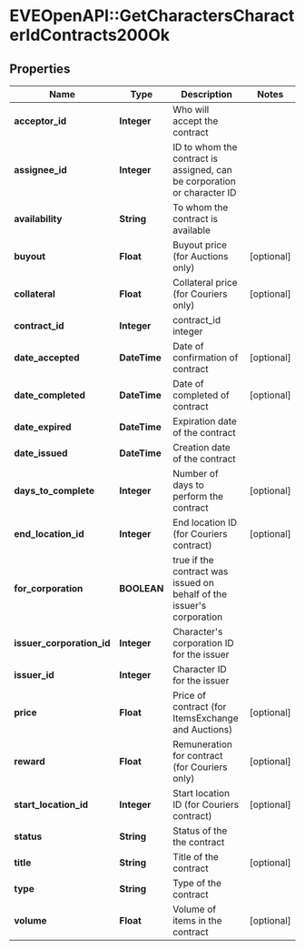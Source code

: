 # EVEOpenAPI::GetCharactersCharacterIdContracts200Ok

## Properties
Name | Type | Description | Notes
------------ | ------------- | ------------- | -------------
**acceptor_id** | **Integer** | Who will accept the contract | 
**assignee_id** | **Integer** | ID to whom the contract is assigned, can be corporation or character ID | 
**availability** | **String** | To whom the contract is available | 
**buyout** | **Float** | Buyout price (for Auctions only) | [optional] 
**collateral** | **Float** | Collateral price (for Couriers only) | [optional] 
**contract_id** | **Integer** | contract_id integer | 
**date_accepted** | **DateTime** | Date of confirmation of contract | [optional] 
**date_completed** | **DateTime** | Date of completed of contract | [optional] 
**date_expired** | **DateTime** | Expiration date of the contract | 
**date_issued** | **DateTime** | Сreation date of the contract | 
**days_to_complete** | **Integer** | Number of days to perform the contract | [optional] 
**end_location_id** | **Integer** | End location ID (for Couriers contract) | [optional] 
**for_corporation** | **BOOLEAN** | true if the contract was issued on behalf of the issuer&#39;s corporation | 
**issuer_corporation_id** | **Integer** | Character&#39;s corporation ID for the issuer | 
**issuer_id** | **Integer** | Character ID for the issuer | 
**price** | **Float** | Price of contract (for ItemsExchange and Auctions) | [optional] 
**reward** | **Float** | Remuneration for contract (for Couriers only) | [optional] 
**start_location_id** | **Integer** | Start location ID (for Couriers contract) | [optional] 
**status** | **String** | Status of the the contract | 
**title** | **String** | Title of the contract | [optional] 
**type** | **String** | Type of the contract | 
**volume** | **Float** | Volume of items in the contract | [optional] 


